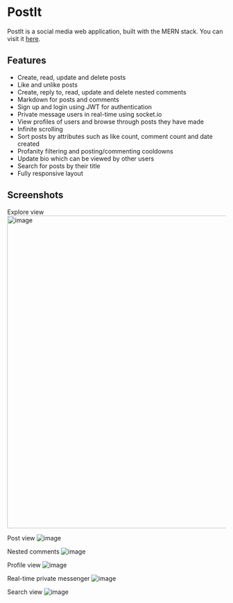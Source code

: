 # PostIt
PostIt is a social media web application, built with the MERN stack. You can visit it [here](https://post-it-heroku.herokuapp.com/).

## Features
- Create, read, update and delete posts
- Like and unlike posts
- Create, reply to, read, update and delete nested comments
- Markdown for posts and comments
- Sign up and login using JWT for authentication
- Private message users in real-time using socket.io
- View profiles of users and browse through posts they have made
- Infinite scrolling 
- Sort posts by attributes such as like count, comment count and date created
- Profanity filtering and posting/commenting cooldowns
- Update bio which can be viewed by other users
- Search for posts by their title
- Fully responsive layout

## Screenshots
Explore view
<img width="720" alt="image" src="https://user-images.githubusercontent.com/76620777/170821905-a0ae366c-f769-4306-8706-0d0e625e20a4.png">

Post view
![image](https://user-images.githubusercontent.com/76620777/170821940-453809ca-28ca-4174-9c85-502acfb884d5.png)

Nested comments
![image](https://user-images.githubusercontent.com/76620777/170821933-8224e56e-eb17-4b8c-a2cf-5f0a297ebe5b.png)

Profile view
![image](https://user-images.githubusercontent.com/76620777/170821949-ee2f855b-5bc5-401d-bd67-cbec8217641d.png)

Real-time private messenger
![image](https://user-images.githubusercontent.com/76620777/170821976-4b30a74d-45b4-4cce-8b8a-dd08c12741ff.png)

Search view
![image](https://user-images.githubusercontent.com/76620777/170821986-49d2a93a-5486-47fc-885e-37c0d3f628f3.png)

